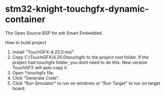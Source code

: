 # stm32-knight-touchgfx-dynamic-container
The Open Source BSP for edt Smart Embedded.

How to build project

1. Install "TouchGFX-4.25.0.msi".
2. Copy C:\TouchGFX\4.25.0\touchgfx to the project root folder. If the project had touchgfx folder, you dont need to do this. New version TouchGFX will auto copy it.
3. Open *.touchgfx file.
4. Click "Generate Code". 
5. Click "Run Simulator" to run on windows or "Run Target" to run on target board.


